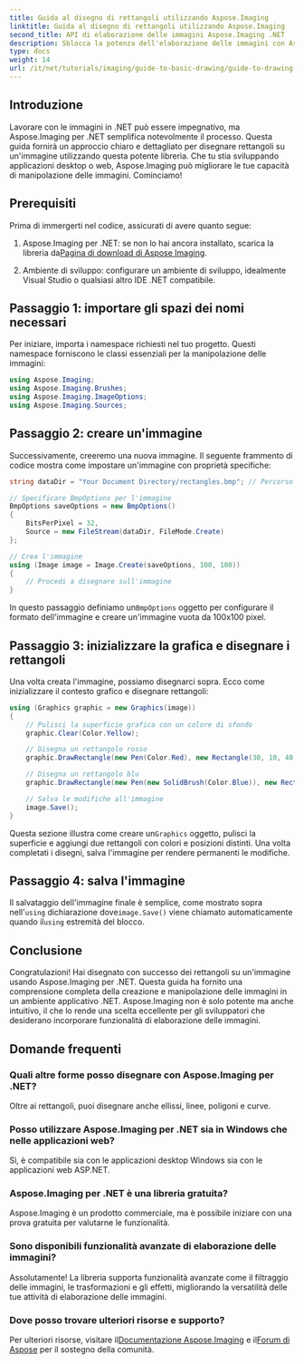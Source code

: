```yaml
---
title: Guida al disegno di rettangoli utilizzando Aspose.Imaging
linktitle: Guida al disegno di rettangoli utilizzando Aspose.Imaging
second_title: API di elaborazione delle immagini Aspose.Imaging .NET
description: Sblocca la potenza dell'elaborazione delle immagini con Aspose.Imaging per .NET in questa guida completa. Scopri come creare e manipolare le immagini, concentrandoti in particolare sul disegno di rettangoli con colori e dimensioni personalizzati.
type: docs
weight: 14
url: /it/net/tutorials/imaging/guide-to-basic-drawing/guide-to-drawing-rectangle/
---
```

## Introduzione

Lavorare con le immagini in .NET può essere impegnativo, ma Aspose.Imaging per .NET semplifica notevolmente il processo. Questa guida fornirà un approccio chiaro e dettagliato per disegnare rettangoli su un'immagine utilizzando questa potente libreria. Che tu stia sviluppando applicazioni desktop o web, Aspose.Imaging può migliorare le tue capacità di manipolazione delle immagini. Cominciamo!

## Prerequisiti

Prima di immergerti nel codice, assicurati di avere quanto segue:

1.  Aspose.Imaging per .NET: se non lo hai ancora installato, scarica la libreria da[Pagina di download di Aspose Imaging](https://releases.aspose.com/imaging/net/).

2. Ambiente di sviluppo: configurare un ambiente di sviluppo, idealmente Visual Studio o qualsiasi altro IDE .NET compatibile.

## Passaggio 1: importare gli spazi dei nomi necessari

Per iniziare, importa i namespace richiesti nel tuo progetto. Questi namespace forniscono le classi essenziali per la manipolazione delle immagini:

```csharp
using Aspose.Imaging;
using Aspose.Imaging.Brushes;
using Aspose.Imaging.ImageOptions;
using Aspose.Imaging.Sources;
```

## Passaggio 2: creare un'immagine

Successivamente, creeremo una nuova immagine. Il seguente frammento di codice mostra come impostare un'immagine con proprietà specifiche:

```csharp
string dataDir = "Your Document Directory/rectangles.bmp"; // Percorso in cui verrà salvata l'immagine

// Specificare BmpOptions per l'immagine
BmpOptions saveOptions = new BmpOptions()
{
    BitsPerPixel = 32,
    Source = new FileStream(dataDir, FileMode.Create)
};

// Crea l'immagine
using (Image image = Image.Create(saveOptions, 100, 100))
{
    // Procedi a disegnare sull'immagine
}
```

 In questo passaggio definiamo un`BmpOptions` oggetto per configurare il formato dell'immagine e creare un'immagine vuota da 100x100 pixel.

## Passaggio 3: inizializzare la grafica e disegnare i rettangoli

Una volta creata l'immagine, possiamo disegnarci sopra. Ecco come inizializzare il contesto grafico e disegnare rettangoli:

```csharp
using (Graphics graphic = new Graphics(image))
{
    // Pulisci la superficie grafica con un colore di sfondo
    graphic.Clear(Color.Yellow);

    // Disegna un rettangolo rosso
    graphic.DrawRectangle(new Pen(Color.Red), new Rectangle(30, 10, 40, 80));

    // Disegna un rettangolo blu
    graphic.DrawRectangle(new Pen(new SolidBrush(Color.Blue)), new Rectangle(10, 30, 80, 40));

    // Salva le modifiche all'immagine
    image.Save();
}
```

 Questa sezione illustra come creare un`Graphics` oggetto, pulisci la superficie e aggiungi due rettangoli con colori e posizioni distinti. Una volta completati i disegni, salva l'immagine per rendere permanenti le modifiche.

## Passaggio 4: salva l'immagine

 Il salvataggio dell'immagine finale è semplice, come mostrato sopra nell'`using` dichiarazione dove`image.Save()` viene chiamato automaticamente quando il`using` estremità del blocco.

## Conclusione

Congratulazioni! Hai disegnato con successo dei rettangoli su un'immagine usando Aspose.Imaging per .NET. Questa guida ha fornito una comprensione completa della creazione e manipolazione delle immagini in un ambiente applicativo .NET. Aspose.Imaging non è solo potente ma anche intuitivo, il che lo rende una scelta eccellente per gli sviluppatori che desiderano incorporare funzionalità di elaborazione delle immagini.

## Domande frequenti

### Quali altre forme posso disegnare con Aspose.Imaging per .NET?
Oltre ai rettangoli, puoi disegnare anche ellissi, linee, poligoni e curve.

### Posso utilizzare Aspose.Imaging per .NET sia in Windows che nelle applicazioni web?
Sì, è compatibile sia con le applicazioni desktop Windows sia con le applicazioni web ASP.NET.

### Aspose.Imaging per .NET è una libreria gratuita?
Aspose.Imaging è un prodotto commerciale, ma è possibile iniziare con una prova gratuita per valutarne le funzionalità.

### Sono disponibili funzionalità avanzate di elaborazione delle immagini?
Assolutamente! La libreria supporta funzionalità avanzate come il filtraggio delle immagini, le trasformazioni e gli effetti, migliorando la versatilità delle tue attività di elaborazione delle immagini.

### Dove posso trovare ulteriori risorse e supporto?
 Per ulteriori risorse, visitare il[Documentazione Aspose.Imaging](https://reference.aspose.com/imaging/net/) e il[Forum di Aspose](https://forum.aspose.com/) per il sostegno della comunità.